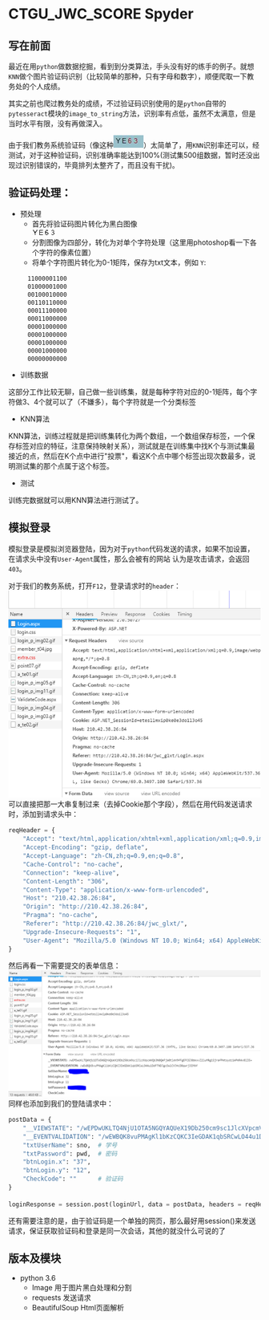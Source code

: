 # CTGU_JWC_SCORE Spyder 

## 写在前面
最近在用`python`做数据挖掘，看到到分类算法，手头没有好的练手的例子。就想`KNN`做个图片验证码识别（比较简单的那种，只有字母和数字），顺便爬取一下教务处的个人成绩。

其实之前也爬过教务处的成绩，不过验证码识别使用的是`python`自带的`pytesseract`模块的`image_to_string`方法，识别率有点低，虽然不太满意，但是当时水平有限，没有再做深入。

由于我们教务系统验证码（像这种![validCode](./validCodeImg.jpg)）太简单了，用`KNN`识别率还可以，经测试，对于这种验证码，识别准确率能达到100%(测试集500组数据，暂时还没出现过识别错误的，毕竟排列太整齐了，而且没有干扰)。

## 验证码处理：
- 预处理
  - 首先将验证码图片转化为黑白图像 </br>
    ![Y](./crop/1.jpg)![E](./crop/2.jpg)![6](./crop/3.jpg)![3](./crop/4.jpg)
  - 分割图像为四部分，转化为对单个字符处理（这里用photoshop看一下各个字符的像素位置）
  - 将单个字符图片转化为0-1矩阵，保存为txt文本，例如 `Y`:
  ```
    11000001100     
    01000001000
    00100010000
    00110110000
    00011100000
    00011000000
    00001000000
    00001000000
    00001000000
    00001000000
    00000000000
  ```
- 训练数据

这部分工作比较无聊，自己做一些训练集，就是每种字符对应的0-1矩阵，每个字符做3、4个就可以了（不嫌多），每个字符就是一个分类标签

- KNN算法

KNN算法，训练过程就是把训练集转化为两个数组，一个数组保存标签，一个保存标签对应的特征，注意保持映射关系），测试就是在训练集中找K个与测试集最接近的点，然后在K个点中进行"投票"，看这K个点中哪个标签出现次数最多，说明测试集的那个点属于这个标签。

- 测试

训练完数据就可以用KNN算法进行测试了。


## 模拟登录

模拟登录是模拟浏览器登陆，因为对于`python`代码发送的请求，如果不加设置，在请求头中没有`User-Agent`属性，那么会被有的网站
认为是攻击请求，会返回 `403`。

对于我们的教务系统，打开`F12`，登录请求时的`header`：
![header](reqheader.png)
可以直接把那一大串复制过来（去掉Cookie那个字段），然后在用代码发送请求时，添加到请求头中：
```python
reqHeader = {
    "Accept": "text/html,application/xhtml+xml,application/xml;q=0.9,image/webp,image/apng,*/*;q=0.8",
    "Accept-Encoding": "gzip, deflate",
    "Accept-Language": "zh-CN,zh;q=0.9,en;q=0.8",
    "Cache-Control": "no-cache",
    "Connection": "keep-alive",
    "Content-Length": "306",
    "Content-Type": "application/x-www-form-urlencoded",
    "Host": "210.42.38.26:84",
    "Origin": "http://210.42.38.26:84",
    "Pragma": "no-cache",
    "Referer": "http://210.42.38.26:84/jwc_glxt/",
    "Upgrade-Insecure-Requests": "1",
    "User-Agent": "Mozilla/5.0 (Windows NT 10.0; Win64; x64) AppleWebKit/537.36 (KHTML, like Gecko) Chrome/69.0.3497.100 Safari/537.36"
}
```
然后再看一下需要提交的表单信息：
![data](reqdata.png)
同样也添加到我们的登陆请求中：
```python
postData = {
    "__VIEWSTATE": "/wEPDwUKLTQ4NjU1OTA5NGQYAQUeX19Db250cm9sc1JlcXVpcmVQb3N0QmFja0tleV9fFgEFCGJ0bkxvZ2luMRg1SjrafPmtoydz1mPeR4vBlIE=",
    "__EVENTVALIDATION": "/wEWBQK8vuPMAgKl1bKzCQKC3IeGDAK1qbSRCwLO44u1DdFTNDJgcOwlCVJHcDBqwrj3IMXf",
    "txtUserName": sno,  # 学号
    "txtPassword": pwd,  # 密码
    "btnLogin.x": "37",
    "btnLogin.y": "12",
    "CheckCode": ""      # 验证码
}

loginResponse = session.post(loginUrl, data = postData, headers = reqHeader)
```
还有需要注意的是，由于验证码是一个单独的网页，那么最好用session()来发送请求，保证获取验证码和登录是同一次会话，其他的就没什么可说的了

## 版本及模块

- python 3.6
  - Image   用于图片黑白处理和分割
  - requests 发送请求
  - BeautifulSoup  Html页面解析



